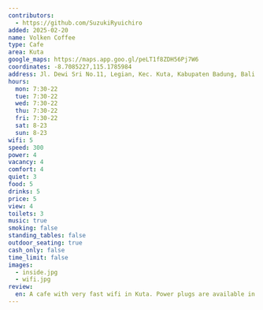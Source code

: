 ```yaml
---
contributors:
  - https://github.com/SuzukiRyuichiro
added: 2025-02-20
name: Volken Coffee
type: Cafe
area: Kuta
google_maps: https://maps.app.goo.gl/peLT1f8ZDH56Pj7W6
coordinates: -8.7085227,115.1785984
address: Jl. Dewi Sri No.11, Legian, Kec. Kuta, Kabupaten Badung, Bali 80361
hours:
  mon: 7:30-22
  tue: 7:30-22
  wed: 7:30-22
  thu: 7:30-22
  fri: 7:30-22
  sat: 8-23
  sun: 8-23
wifi: 5
speed: 300
power: 4
vacancy: 4
comfort: 4
quiet: 3
food: 5
drinks: 5
price: 5
view: 4
toilets: 3
music: true
smoking: false
standing_tables: false
outdoor_seating: true
cash_only: false
time_limit: false
images:
  - inside.jpg
  - wifi.jpg
review:
  en: A cafe with very fast wifi in Kuta. Power plugs are available in most of the wall sided seats, and music ins't too loud. Drinks and foods aren't too expensive, compared to similar spots in Sminyak or Canggu. There are air conditions seats inside, but also you can sit on the terrace seats.
---
```

